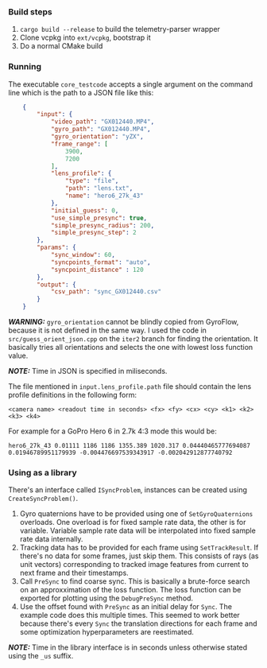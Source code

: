 ### Build steps
1. `cargo build --release` to build the telemetry-parser wrapper
2. Clone vcpkg into `ext/vcpkg`, bootstrap it
3. Do a normal CMake build

### Running
The executable `core_testcode` accepts a single argument on the command line which is the path to a JSON file like this:
```json
    {
        "input": {
            "video_path": "GX012440.MP4",
            "gyro_path": "GX012440.MP4",
            "gyro_orientation": "yZX",
            "frame_range": [
                3900,
                7200
            ],
            "lens_profile": {
                "type": "file",
                "path": "lens.txt",
                "name": "hero6_27k_43"
            },
            "initial_guess": 0,
            "use_simple_presync": true,
            "simple_presync_radius": 200,
            "simple_presync_step": 2
        },
        "params": {
            "sync_window": 60,
            "syncpoints_format": "auto",
            "syncpoint_distance" : 120
        },
        "output": {
            "csv_path": "sync_GX012440.csv"
        }
    }

```

***WARNING:*** `gyro_orientation` cannot be blindly copied from GyroFlow, because it is not defined in the same way.
I used the code in `src/guess_orient_json.cpp` on the `iter2` branch for finding the orientation. It basically tries all orientations and selects the one with lowest loss function value.

***NOTE:*** Time in JSON is specified in miliseconds.

The file mentioned in `input.lens_profile.path` file should contain the lens profile definitions in the following form:
```
<camera name> <readout time in seconds> <fx> <fy> <cx> <cy> <k1> <k2> <k3> <k4>
```

For example for a GoPro Hero 6 in 2.7k 4:3 mode this would be:
```
hero6_27k_43 0.01111 1186 1186 1355.389 1020.317 0.04440465777694087 0.01946789951179939 -0.004476697539343917 -0.002042912877740792
```

### Using as a library
There's an interface called `ISyncProblem`, instances can be created using `CreateSyncProblem()`.

1. Gyro quaternions have to be provided using one of `SetGyroQuaternions` overloads. One overload is for fixed sample rate data, the other is for variable. Variable sample rate data will be interpolated into fixed sample rate data internally.
2. Tracking data has to be provided for each frame using `SetTrackResult`. If there's no data for some frames, just skip them. This consists of rays (as unit vectors) corresponding to tracked image features from current to next frame and their timestamps.
3. Call `PreSync` to find coarse sync. This is basically a brute-force search on an approxximation of the loss function. The loss function can be exported for plotting using the `DebugPreSync` method.
4. Use the offset found with `PreSync` as an initial delay for `Sync`. The example code does this multiple times. This seemed to work better because there's every `Sync` the translation directions for each frame and some optimization hyperparameters are reestimated.

***NOTE:*** Time in the library interface is in seconds unless otherwise stated using the `_us` suffix.